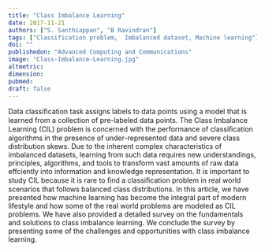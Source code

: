 ```yaml
---
title: "Class Imbalance Learning"
date: 2017-11-21
authors: ["S. Santhiappan", "B Ravindran"]
tags: ["Classification problem,  Imbalanced dataset, Machine learning"]
doi: ""
publishedon: "Advanced Computing and Communications"
image: "Class-Imbalance-Learning.jpg"
altmetric: 
dimension: 
pubmed: 
draft: false
---
```

Data classiﬁcation task assigns labels to data points using a model that is learned from a collection of pre-labeled data points. The Class Imbalance Learning (CIL) problem is concerned with the performance of classiﬁcation algorithms in the presence of under-represented data and severe class distribution skews. Due to the inherent complex characteristics of imbalanced datasets, learning from such data requires new understandings, principles, algorithms, and tools to transform vast amounts of raw data effciently into information and knowledge representation. It is important to study CIL because it is rare to ﬁnd a classiﬁcation problem in real world scenarios that follows balanced class distributions. In this article, we have presented how machine learning has become the integral part of modern lifestyle and how some of the real world problems are modeled as CIL problems. We have also provided a detailed survey on the fundamentals and solutions to class imbalance learning. We conclude the survey by presenting some of the challenges and opportunities with class imbalance learning.